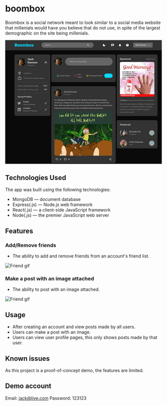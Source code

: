 # boombox

Boombox is a social network meant to look similar to a social media website that millenials would have you believe that do not use, in spite of the largest demographic on the site being millenials.

![home page](./server/public/assets/homepage.jpg?raw=true)

## Technologies Used

The app was built using the following technologies:

- MongoDB — document database
- Express(.js) — Node.js web framework
- React(.js) — a client-side JavaScript framework
- Node(.js) — the premier JavaScript web server

## Features

### Add/Remove friends
  - The ability to add and remove friends from an account's friend list.

![Friend gif](./server/public/assets/friend.gif)

### Make a post with an image attached
  - The ability to post with an image attached.

![Friend gif](./server/public/assets/post.gif)

## Usage

- After creating an account and view posts made by all users.
- Users can make a post with an image.
- Users can view user profile pages, this only shows posts made by that user.

## Known issues

As this project is a proof-of-concept demo, the features are limited.

## Demo account

Email: jack@live.com
Password: 123123
